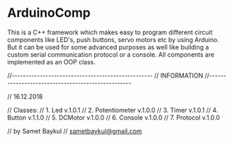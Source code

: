 # ArduinoComp
This is a C++ framework which makes easy to program different circuit components like LED's, push buttons, servo motors etc by using Arduino. But it can be used for some advanced purposes as well like building a custom serial communication protocol or a console. All components are implemented as an OOP class.

//--------------------------------------------------
// INFORMATION
//--------------------------------------------------

// 16.12.2018

// Classes:
// 1. Led									  v.1.0.1
// 2. Potentiometer					v.1.0.0
// 3. Timer									v.1.0.1
// 4. Button								v.1.1.0
// 5. DCMotor								v.1.0.0
// 6. Console								v.1.0.0
// 7. Protocol							v.1.0.0

// by Samet Baykul
// sametbaykul@gmail.com
